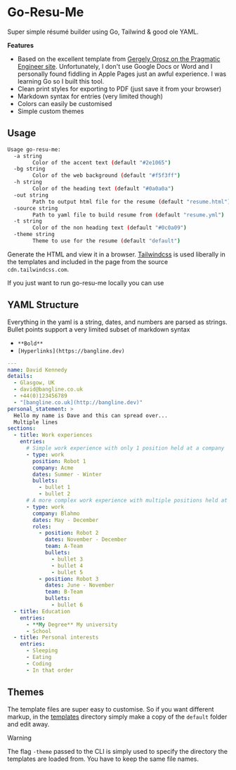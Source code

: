 # Go-Resu-Me

Super simple résumé builder using Go, Tailwind & good ole YAML.

**Features**
- Based on the excellent template from [Gergely Orosz on the Pragmatic Engineer site](https://blog.pragmaticengineer.com/the-pragmatic-engineers-resume-template/). Unfortunately, I don't use Google Docs or Word and I personally found fiddling in Apple Pages just an awful experience. I was learning Go so I built this tool.
- Clean print styles for exporting to PDF (just save it from your browser)
- Markdown syntax for entries (very limited though)
- Colors can easily be customised
- Simple custom themes

## Usage

```bash
Usage go-resu-me:
  -a string
    	Color of the accent text (default "#2e1065")
  -bg string
    	Color of the web background (default "#f5f3ff")
  -h string
    	Color of the heading text (default "#0a0a0a")
  -out string
    	Path to output html file for the resume (default "resume.html")
  -source string
    	Path to yaml file to build resume from (default "resume.yml")
  -t string
    	Color of the non heading text (default "#0c0a09")
  -theme string
    	Theme to use for the resume (default "default")
```

Generate the HTML and view it in a browser. [Tailwindcss](https://tailwindcss.com/) is used liberally in the templates and included in the page from the source `cdn.tailwindcss.com`.

If you just want to run go-resu-me locally you can use

## YAML Structure

Everything in the yaml is a string, dates, and numbers are parsed as strings. Bullet points support a very limited subset of markdown syntax

- `**Bold**`
- `[Hyperlinks](https://bangline.dev)`

```yaml
---
name: David Kennedy
details:
  - Glasgow, UK
  - david@bangline.co.uk
  - +44(0)123456789
  - "[bangline.co.uk](http://bangline.dev)"
personal_statement: >
  Hello my name is Dave and this can spread over...
  Multiple lines
sections:
  - title: Work experiences
    entries:
      # Simple work experience with only 1 position held at a company
      - type: work
        position: Robot 1
        company: Acme
        dates: Summer - Winter
        bullets:
          - bullet 1
          - bullet 2
      # A more complex work experience with multiple positions held at the same company
      - type: work
        company: Blahmo
        dates: May - December
        roles:
          - position: Robot 2
            dates: November - December
            team: A-Team
            bullets:
              - bullet 3
              - bullet 4
              - bullet 5
          - position: Robot 3
            dates: June - November
            team: B-Team
            bullets:
              - bullet 6
  - title: Education
    entries:
      - **My Degree** My university
      - School
  - title: Personal interests
    entries:
      - Sleeping
      - Eating
      - Coding
      - In that order
```

## Themes

The template files are super easy to customise. So if you want different markup, in the [templates](./templates/) directory simply make a copy of the `default` folder and edit away.

> [!WARNING]
> The flag `-theme` passed to the CLI is simply used to specify the directory the templates are loaded from. You have to keep the same file names.
